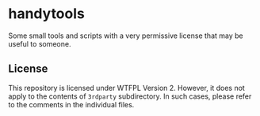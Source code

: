 # handytools
Some small tools and scripts with a very permissive license that may be useful to someone.

## License
This repository is licensed under WTFPL Version 2.
However, it does not apply to the contents of `3rdparty` subdirectory. In such cases, please refer to the comments in the individual files.